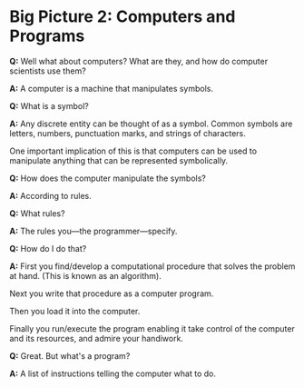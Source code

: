 # Big Picture 2: Computers and Programs

**Q:** Well what about computers? What are they, and how do computer
scientists use them?

**A:** A computer is a machine that manipulates symbols.

**Q:** What is a symbol?

**A:** Any discrete entity can be thought of as a symbol. Common symbols
are letters, numbers, punctuation marks, and strings of characters.

One important implication of this is that computers can be used to
manipulate anything that can be represented symbolically.

**Q:** How does the computer manipulate the symbols?

**A:** According to rules.

**Q:** What rules?

**A:** The rules you—the programmer—specify.

**Q:** How do I do that?

**A:** First you find/develop a computational procedure that solves the
problem at hand. (This is known as an algorithm).

Next you write that procedure as a computer program.

Then you load it into the computer.

Finally you run/execute the program enabling it take control of the
computer and its resources, and admire your handiwork.

**Q:** Great. But what's a program?

**A:** A list of instructions telling the computer what to do.

